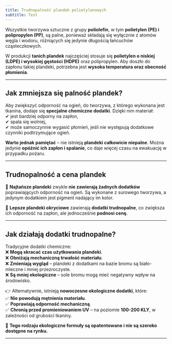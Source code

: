 ```yaml
---
title: Trudnopalność plandek polietylenowych
subtitle: Test
---
```


Wszystkie tworzywa sztuczne z grupy **poliolefin**, w tym **polietylen (PE) i
polipropylen (PP)**, są palne, ponieważ składają się wyłącznie z atomów węgla i
wodoru, różniących się jedynie długością łańcuchów cząsteczkowych.

W produkcji **tanich plandek** najczęściej stosuje się **polietylen o niskiej
(LDPE) i wysokiej gęstości (HDPE)** oraz polipropylen. Aby doszło do zapłonu
takiej plandeki, potrzebna jest **wysoka temperatura oraz obecność płomienia**.

---

## **Jak zmniejsza się palność plandek?**

Aby zwiększyć odporność na ogień, do tworzywa, z którego wykonana jest tkanina,
dodaje się **specjalne chemiczne dodatki**. Dzięki nim materiał:  
✔ jest bardziej odporny na zapłon,  
✔ spala się wolniej,  
✔ może samoczynnie wygasić płomień, jeśli nie występują dodatkowe czynniki
podtrzymujące ogień.

**Warto jednak pamiętać** – nie istnieją **plandeki całkowicie niepalne**. Można
jedynie **opóźnić ich zapłon i spalanie**, co daje więcej czasu na ewakuację w
przypadku pożaru.

---

## **Trudnopalność a cena plandek**

📌 **Najtańsze plandeki** zwykle **nie zawierają żadnych dodatków**
poprawiających odporność na ogień. Są wykonane z surowego tworzywa, a jedynym
dodatkiem jest pigment nadający im kolor.

📌 **Lepsze plandeki okryciowe** zawierają **dodatki trudnopalne**, co zwiększa
ich odporność na zapłon, ale jednocześnie **podnosi cenę**.

---

## **Jak działają dodatki trudnopalne?**

Tradycyjne dodatki chemiczne:  
❌ **Mogą skracać czas użytkowania plandeki**.  
❌ **Obniżają mechaniczną trwałość materiału**.  
❌ **Zmieniają wygląd** – plandeki z dodatkami na bazie bromu są biało-mleczne i
mniej przezroczyste.  
❌ **Są mniej ekologiczne** – sole bromu mogą mieć negatywny wpływ na
środowisko.

👉 Alternatywnie, istnieją **nowoczesne ekologiczne dodatki**, które:  
✅ **Nie powodują mętnienia materiału**.  
✅ **Poprawiają odporność mechaniczną**.  
✅ **Chronią przed promieniowaniem UV** – na poziomie **100-200 KLY**, w
zależności od grubości tkaniny.

📌 **Tego rodzaju ekologiczne formuły są opatentowane i nie są szeroko dostępne
na rynku.**

---
